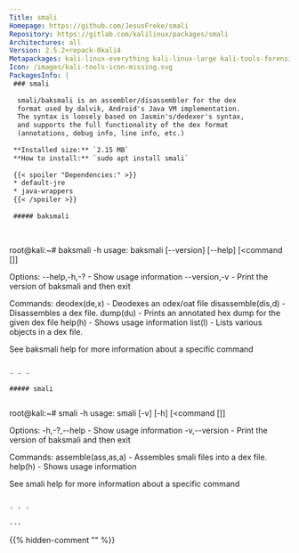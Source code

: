 ```yaml
---
Title: smali
Homepage: https://github.com/JesusFreke/smali
Repository: https://gitlab.com/kalilinux/packages/smali
Architectures: all
Version: 2.5.2+repack-0kali4
Metapackages: kali-linux-everything kali-linux-large kali-tools-forensics 
Icon: /images/kali-tools-icon-missing.svg
PackagesInfo: |
 ### smali
 
  smali/baksmali is an assembler/disassembler for the dex
  format used by dalvik, Android's Java VM implementation.
  The syntax is loosely based on Jasmin's/dedexer's syntax,
  and supports the full functionality of the dex format
  (annotations, debug info, line info, etc.)
 
 **Installed size:** `2.15 MB`  
 **How to install:** `sudo apt install smali`  
 
 {{< spoiler "Dependencies:" >}}
 * default-jre
 * java-wrappers
 {{< /spoiler >}}
 
 ##### baksmali
 
 
 ```
 root@kali:~# baksmali -h
 usage: baksmali [--version] [--help] [<command [<args>]]
 
 Options:
   --help,-h,-? - Show usage information
   --version,-v - Print the version of baksmali and then exit
 
 Commands:
   deodex(de,x) - Deodexes an odex/oat file
   disassemble(dis,d) - Disassembles a dex file.
   dump(du) - Prints an annotated hex dump for the given dex file
   help(h) - Shows usage information
   list(l) - Lists various objects in a dex file.
 
 See baksmali help <command> for more information about a specific command
 ```
 
 - - -
 
 ##### smali
 
 
 ```
 root@kali:~# smali -h
 usage: smali [-v] [-h] [<command [<args>]]
 
 Options:
   -h,-?,--help - Show usage information
   -v,--version - Print the version of baksmali and then exit
 
 Commands:
   assemble(ass,as,a) - Assembles smali files into a dex file.
   help(h) - Shows usage information
 
 See smali help <command> for more information about a specific command
 ```
 
 - - -
 
---
```

{{% hidden-comment "<!--Do not edit anything above this line-->" %}}
